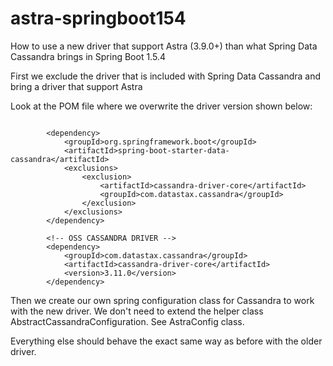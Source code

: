 # astra-springboot154
How to use a new driver that support Astra (3.9.0+) than what Spring Data Cassandra brings in Spring Boot 1.5.4 

First we exclude the driver that is included with Spring Data Cassandra and bring a driver that support Astra

Look at the POM file where we overwrite the driver version shown below:
```

		<dependency>
			<groupId>org.springframework.boot</groupId>
			<artifactId>spring-boot-starter-data-cassandra</artifactId>
			<exclusions>
				<exclusion>
					<artifactId>cassandra-driver-core</artifactId>
					<groupId>com.datastax.cassandra</groupId>
				</exclusion>
			</exclusions>
		</dependency>

		<!-- OSS CASSANDRA DRIVER -->
		<dependency>
			<groupId>com.datastax.cassandra</groupId>
			<artifactId>cassandra-driver-core</artifactId>
			<version>3.11.0</version>
		</dependency>
```        

Then we create our own spring configuration class for Cassandra to work with the new driver. We don't need to extend the helper class AbstractCassandraConfiguration. See AstraConfig class. 

Everything else should behave the exact same way as before with the older driver. 

